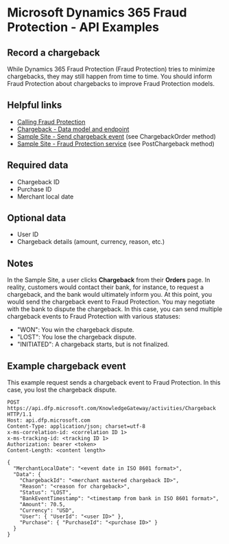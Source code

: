 # Microsoft Dynamics 365 Fraud Protection - API Examples
## Record a chargeback

While Dynamics 365 Fraud Protection (Fraud Protection) tries to minimize chargebacks, they may still happen from time to time. You should inform Fraud Protection about chargebacks to improve Fraud Protection models.

## Helpful links
- [Calling Fraud Protection](./Authenticate&#32;and&#32;call&#32;Fraud&#32;Protection.md)
- [Chargeback - Data model and endpoint](https://apidocs.microsoft.com/services/graphriskapi#/KnowledgeGatewayEvent/KnowledgeGatewayEventActivitiesChargebackPost)
- [Sample Site - Send chargeback event](../src/Web/Controllers/OrderController.cs) (see ChargebackOrder method)
- [Sample Site - Fraud Protection service](../src/Infrastructure/Services/FraudProtectionService.cs) (see PostChargeback method)

## Required data
- Chargeback ID
- Purchase ID
- Merchant local date

## Optional data
- User ID
- Chargeback details (amount, currency, reason, etc.)

## Notes
In the Sample Site, a user clicks **Chargeback** from their **Orders** page. In reality, customers would contact their bank, for instance, to request a chargeback, and the bank would ultimately inform you. At this point, you would send the chargeback event to Fraud Protection. You may negotiate with the bank to dispute the chargeback. In this case, you can send multiple chargeback events to Fraud Protection with various statuses:
- "WON": You win the chargeback dispute.
- "LOST": You lose the chargeback dispute.
- "INITIATED": A chargeback starts, but is not finalized.

## Example chargeback event
This example request sends a chargeback event to Fraud Protection. In this case, you lost the chargeback dispute.
```http
POST https://api.dfp.microsoft.com/KnowledgeGateway/activities/Chargeback HTTP/1.1
Host: api.dfp.microsoft.com
Content-Type: application/json; charset=utf-8
x-ms-correlation-id: <correlation ID 1>
x-ms-tracking-id: <tracking ID 1>
Authorization: bearer <token>
Content-Length: <content length>

{
  "MerchantLocalDate": "<event date in ISO 8601 format>",
  "Data": {
    "ChargebackId": "<merchant mastered chargeback ID>",
    "Reason": "<reason for chargeback>",
    "Status": "LOST",
    "BankEventTimestamp": "<timestamp from bank in ISO 8601 format>",
    "Amount": 70.5,
    "Currency": "USD",
    "User": { "UserId": "<user ID>" },
    "Purchase": { "PurchaseId": "<purchase ID>" }
  }
}
```
